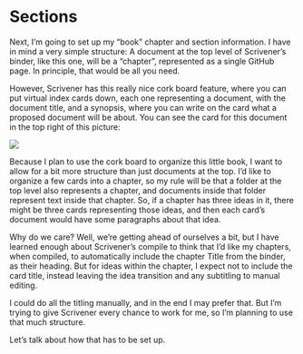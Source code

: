 # Sections #

Next, I’m going to set up my “book” chapter and section information. I have in mind a very simple structure: A document at the top level of Scrivener’s binder, like this one, will be a “chapter”, represented as a single GitHub page. In principle, that would be all you need.

However, Scrivener has this really nice cork board feature, where you can put virtual index cards down, each one representing a document, with the document title, and a synopsis, where you can write on the card what a proposed document will be about. You can see the card for this document in the top right of this picture:

![](ScreenShot2018-06-15at4.15.13AM)

Because I plan to use the cork board to organize this little book, I want to allow for a bit more structure than just documents at the top. I’d like to organize a few cards into a chapter, so my rule will be that a folder at the top level also represents a chapter, and documents inside that folder represent text inside that chapter. So, if a chapter has three ideas in it, there might be three cards representing those ideas, and then each card’s document would  have some paragraphs about that idea. 

Why do we care? Well, we’re getting ahead of ourselves a bit, but I have learned enough about Scrivener’s compile to think that I’d like my chapters, when compiled, to automatically include the chapter Title from the binder, as their heading. But for ideas within the chapter, I expect not to include the card title, instead leaving the idea transition and any subtitling to manual editing.

I could do all the titling manually, and in the end I may prefer that. But I’m trying to give Scrivener every chance to work for me, so I’m planning to use that much structure.

Let’s talk about how that has to be set up.

